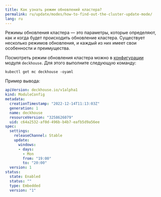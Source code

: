 ```yaml
---
title: Как узнать режим обновлений кластера?
permalink: ru/update/modes/how-to-find-out-the-cluster-update-mode/
lang: ru
---
```


Режимы обновления кластера — это параметры, которые определяют, как и когда будет происходить обновление кластера. Существует несколько режимов обновления, и каждый из них имеет свои особенности и преимущества.

Посмотреть режим обновления кластера можно в [конфигурации](modules/002-deckhouse/configuration.html) модуля `deckhouse`. Для этого выполните следующую команду:

```shell
kubectl get mc deckhouse -oyaml
```

Пример вывода:

```yaml
apiVersion: deckhouse.io/v1alpha1
kind: ModuleConfig
metadata:
  creationTimestamp: "2022-12-14T11:13:03Z"
  generation: 1
  name: deckhouse
  resourceVersion: "3258626079"
  uid: c64a2532-af0d-496b-b4b7-eafb5d9a56ee
spec:
  settings:
    releaseChannel: Stable
    update:
      windows:
      - days:
        - Mon
        from: "19:00"
        to: "20:00"
  version: 1
status:
  state: Enabled
  status: ""
  type: Embedded
  version: "1"
```
